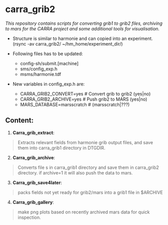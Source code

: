 # carra_grib2

*This repository contains scripts for converting grib1 to grib2 files,
archiving to mars for the CARRA project and some additional tools for visualisation.*

+ Structure is similar to harmonie and can copied into an experiment. (rsync -av carra_grib2/ ~/hm_home/experiment_dir/)
+ Following files has to be updated:
    - config-sh/submit.[machine]
    - sms/config_exp.h
    - msms/harmonie.tdf

+ New variables in config_exp.h are:
    - CARRA_GRIB2_CONVERT=yes                 # Convert grib to grib2 (yes|no)
    - CARRA_GRIB2_ARCHIVE=yes                 # Push grib2 to MARS    (yes|no)
    - MARS_DATABASE=marsscratch               # (marsscratch|???)



## Content:

1. **Carra_grib_extract**: 
> Extracts relevant fields from harmonie grib output files,
> and save them into carra_grib1 directory in DTGDIR.

2. **Carra_grib_archive**:
> Converts file s in carra_grib1 directory and save them in carra_grib2 directory.
> if archive=1 it will also push the data to mars.

3. **Carra_grib_save4later**:
> packs fields not yet ready for grib2/mars into a grib1 file in $ARCHIVE

4. **Carra_grib_gallery**:
> make png plots based on recently archived mars data for quick inspection.

  



